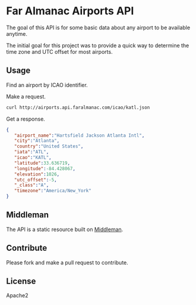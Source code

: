 # Far Almanac Airports API

The goal of this API is for some basic data about any airport to be available
anytime.

The initial goal for this project was to provide a quick way to determine
the time zone and UTC offset for most airports.

## Usage

Find an airport by ICAO identifier.

Make a request.

```sh
curl http://airports.api.faralmanac.com/icao/katl.json
```

Get a response.

```json
{  
   "airport_name":"Hartsfield Jackson Atlanta Intl",
   "city":"Atlanta",
   "country":"United States",
   "iata":"ATL",
   "icao":"KATL",
   "latitude":33.636719,
   "longitude":-84.428067,
   "elevation":1026,
   "utc_offset":-5,
   "_class":"A",
   "timezone":"America/New_York"
}
```

## Middleman

The API is a static resource built on [Middleman](http://middlemanapp.com).

## Contribute

Please fork and make a pull request to contribute.

## License

Apache2
